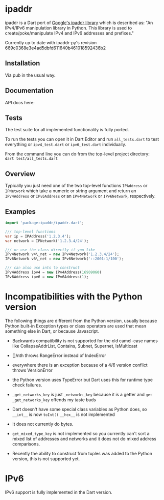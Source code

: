 # ipaddr

ipaddr is a Dart port of
[Google's ipaddr library](http://code.google.com/p/ipaddr-py/)
which is described as:
"An IPv4/IPv6 manipulation library in Python. This library is used to
create/poke/manipulate IPv4 and IPv6 addresses and prefixes."

Currently up to date with ipaddr-py's revision 669c0368e3e4ad5dbfd611640b461018592436b2

## Installation

Via pub in the usual way.

## Documentation

API docs here: 

## Tests

The test suite for all implemented functionality is fully ported.

To run the tests you can open it in Dart Editor and run `all_tests.dart`
to test everything or `ipv4_test.dart` or `ipv6_test.dart` individually.

From the command line you can do from the top-level project directory:
`dart test/all_tests.dart`


## Overview

Typically you just need one of the two top-level functions `IPAddress` or
`IPNetwork` which take a numeric or string argument and return an
`IPv4Address` or `IPv6Address` or an `IPv4Network` or `IPv6Network`, respectively.

## Examples

```dart
import 'package:ipaddr/ipaddr.dart';

/// top-level functions
var ip = IPAddress('1.2.3.4');
var network = IPNetwork('1.2.3.4/24');

/// or use the class directly if you like
IPv4Network v4\_net = new IPv4Network('1.2.3.4/24');
IPv6Network v6\_net = new IPv6Network('::2001:1/100');

/// can also use ints to construct
IPv4Address ipv4 = new IPv4Address(16909060)
IPv6Address ipv6 = new IPv6Address(1);
```

# Incompatibilities with the Python version

The following things are different from the Python version, usually because
Python built-in Exception types or class operators are used that mean something
else in Dart, or because Javascript.

* Backwards compatibility is not supported for the old camel-case names 
  like CollapseAddrList, Contains, Subnet, Supernet, IsMulticast

* []/nth throws RangeError instead of IndexError

* everywhere there is an exception because of a 4/6 version conflict
  throws VersionError

* the Python version uses TypeError but Dart uses this for runtime type
  check failures.
  
* `_get_networks_key` is just `_networks_key` because it is a getter and 
  `get _get_networks_key` offends my taste buds

* Dart doesn't have some special class variables as Python does, so
  `__int__` is now `toInt()`
  `__hex__` is not implemented

* It does not currently do bytes.

* `get_mixed_type_key` is not implemented so you currently can't sort a mixed list of 
  addresses and networks and it does not do mixed address comparisons.

* Recently the ability to construct from tuples was added to the Python version,
  this is not supported yet.
  

# IPv6
IPv6 support is fully implemented in the Dart version.
